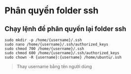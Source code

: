 # Phân quyền folder ssh

## Chạy lệnh để phân quyền lại folder ssh

```
sudo mkdir -p /home/{username}/.ssh
sudo nano /home/{username}/.ssh/authorized_keys
sudo chmod 700 /home/{username}/.ssh
sudo chmod 600 /home/{username}/.ssh/authorized_keys
sudo chown -R {username}:{username} /home/ubuntu/.ssh
```

> Thay username bằng tên người dùng